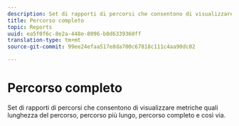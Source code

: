 ```yaml
---
description: Set di rapporti di percorsi che consentono di visualizzare metriche quali lunghezza del percorso, percorso più lungo, percorso completo e così via.
title: Percorso completo
topic: Reports
uuid: ea5f0f6c-8e2a-448e-8096-b0d6339360ff
translation-type: tm+mt
source-git-commit: 99ee24efaa517e8da700c67818c111c4aa90dc02

---
```



# Percorso completo

Set di rapporti di percorsi che consentono di visualizzare metriche quali lunghezza del percorso, percorso più lungo, percorso completo e così via.

